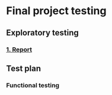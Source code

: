 # Final project testing

## Exploratory testing

### [1. Report](https://github.com/MalfiRG/Project1/blob/main/MRBUGGY3%20-%20exploratory%20testing%20report%20PT.pdf)

## Test plan

### Functional testing

